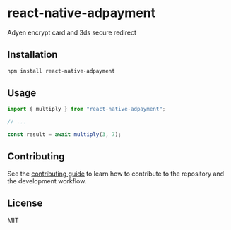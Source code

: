 # react-native-adpayment

Adyen encrypt card and 3ds secure redirect

## Installation

```sh
npm install react-native-adpayment
```

## Usage

```js
import { multiply } from "react-native-adpayment";

// ...

const result = await multiply(3, 7);
```

## Contributing

See the [contributing guide](CONTRIBUTING.md) to learn how to contribute to the repository and the development workflow.

## License

MIT
